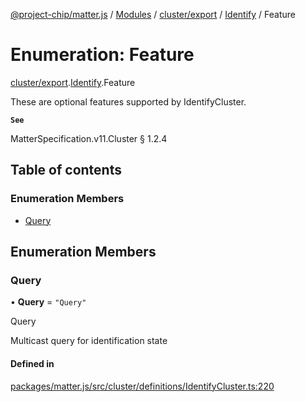 [@project-chip/matter.js](../README.md) / [Modules](../modules.md) / [cluster/export](../modules/cluster_export.md) / [Identify](../modules/cluster_export.Identify.md) / Feature

# Enumeration: Feature

[cluster/export](../modules/cluster_export.md).[Identify](../modules/cluster_export.Identify.md).Feature

These are optional features supported by IdentifyCluster.

**`See`**

MatterSpecification.v11.Cluster § 1.2.4

## Table of contents

### Enumeration Members

- [Query](cluster_export.Identify.Feature.md#query)

## Enumeration Members

### Query

• **Query** = ``"Query"``

Query

Multicast query for identification state

#### Defined in

[packages/matter.js/src/cluster/definitions/IdentifyCluster.ts:220](https://github.com/project-chip/matter.js/blob/5f71eedebdb9fa54338bde320c311bb359b7455d/packages/matter.js/src/cluster/definitions/IdentifyCluster.ts#L220)
